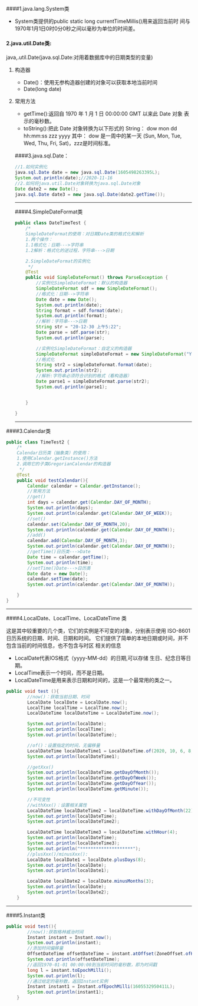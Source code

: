 ####1.java.lang.System类 

* System类提供的public static long currentTimeMillis()用来返回当前时 间与1970年1月1日0时0分0秒之间以毫秒为单位的时间差。
  
#### 2.java.util.Date类:

java,.util.Date(java.sql.Date:对用着数据库中的日期类型的变量)

1. 构造器

   * Date()：使用无参构造器创建的对象可以获取本地当前时间
   * Date(long date)

2. 常用方法

   * getTime():返回自 1970 年 1 月 1 日 00:00:00 GMT 以来此 Date 对象 表示的毫秒数。
   * toString():把此 Date 对象转换为以下形式的 String： dow mon dd hh:mm:ss zzz yyyy 其中： dow 是一周中的某一天 (Sun, Mon, Tue, Wed, Thu, Fri, Sat)，zzz是时间标准。

   ####3.java.sql.Date：

   ```java
   //1.如何实例化
   java.sql.Date date = new java.sql.Date(1605498263395L);
   System.out.println(date);//2020-11-16
   //2.如何将java.util.Date对象转换为java.sql.Date对象
   Date date2 = new Date();
   java.sql.Date date3 = new java.sql.Date(date2.getTime());
   ```

   

   ***

   ####4.SimpleDateFormat类

   ```java
   public class DateTimeTest {
       /*
       SimpleDateFormat的使用：对日期Date类的格式化和解析
       1.两个操作：
       1.1格式化：日期--->字符串
       1.2解析：格式化的逆过程，字符串--->日期
   
       2.SimpleDateFormat的实例化
        */
       @Test
       public void SimpleDateFormat() throws ParseException {
           //实例化SimpleDateFormat：默认的构造器
           SimpleDateFormat sdf = new SimpleDateFormat();
           //格式化：日期-->字符串
           Date date = new Date();
           System.out.println(date);
           String format = sdf.format(date);
           System.out.println(format);
           //解析：字符串--->日期
           String str = "20-12-30 上午5:22";
           Date parse = sdf.parse(str);
           System.out.println(parse);
   
           //实例化SimpleDateFormat：自定义的构造器
           SimpleDateFormat simpleDateFormat = new SimpleDateFormat("YYYY-MM-dd  hh:mm:ss");
           //格式化
           String str2 = simpleDateFormat.format(date);
           System.out.println(str2);
           //解析:字符串必须符合识别的格式（看构造器）
           Date parse1 = simpleDateFormat.parse(str2);
           System.out.println(parse1);
   
   
       }
   
   }
   ```

   ***


####3.Calendar类

```java
public class TimeTest2 {
    /*
    Calendar日历类（抽象类）的使用：
    1.使用Calendar.getInstance()方法
    2.调用它的子类GregorianCalendar的构造器
     */
    @Test
    public void testCalendar(){
        Calendar calendar = Calendar.getInstance();
        //常用方法
        //get()
        int days = calendar.get(Calendar.DAY_OF_MONTH);
        System.out.println(days);
        System.out.println(calendar.get(Calendar.DAY_OF_WEEK));
        //set()
        calendar.set(Calendar.DAY_OF_MONTH,20);
        System.out.println(calendar.get(Calendar.DAY_OF_MONTH));
        //add()
        calendar.add(Calendar.DAY_OF_MONTH,3);
        System.out.println(calendar.get(Calendar.DAY_OF_MONTH));
        //getTime()日历类--->Date
        Date time = calendar.getTime();
        System.out.println(time);
        //setTime()Date--->日历类
        Date date = new Date();
        calendar.setTime(date);
        System.out.println(calendar.get(Calendar.DAY_OF_MONTH));

    }
}
```

***

####4.LocalDate、LocalTime、LocalDateTime 类

这是其中较重要的几个类，它们的实例是不可变的对象，分别表示使用 ISO-8601日历系统的日期、时间、日期和时间。 它们提供了简单的本地日期或时间，并不包含当前的时间信息，也不包含与时区 相关的信息

* LocalDate代表IOS格式（yyyy-MM-dd）的日期,可以存储 生日、纪念日等日期。 
* LocalTime表示一个时间，而不是日期。
*  LocalDateTime是用来表示日期和时间的，这是一个最常用的类之一。

```java
public void test (){
        //now()：获取当前日期、时间
        LocalDate localDate = LocalDate.now();
        LocalTime localTime = LocalTime.now();
        LocalDateTime localDateTime = LocalDateTime.now();

        System.out.println(localDate);
        System.out.println(localTime);
        System.out.println(localDateTime);

        //of()：设置指定的时间，无偏移量
        LocalDateTime localDateTime1 = LocalDateTime.of(2020, 10, 6, 8, 0);
        System.out.println(localDateTime1);

        //getXxx()
        System.out.println(localDateTime.getDayOfMonth());
        System.out.println(localDateTime.getDayOfWeek());
        System.out.println(localDateTime.getDayOfYear());
        System.out.println(localDateTime.getMinute());

        //不可变性
        //withXxx()：设置相关属性
        LocalDateTime localDateTime2 = localDateTime.withDayOfMonth(22);
        System.out.println(localDateTime);
        System.out.println(localDateTime2);

        LocalDateTime localDateTime3 = localDateTime.withHour(4);
        System.out.println(localDateTime);
        System.out.println(localDateTime3);
        System.out.println("********************");
        //plusXxx()/minusXxx():
        LocalDate localDate1 = localDate.plusDays(8);
        System.out.println(localDate);
        System.out.println(localDate1);

        LocalDate localDate2 = localDate.minusMonths(3);
        System.out.println(localDate);
        System.out.println(localDate2);
    }
```



***

####5.Instant类



```java
public void test(){
        //now():获取格林威治时间
        Instant instant = Instant.now();
        System.out.println(instant);
        //添加时间偏移量
        OffsetDateTime offsetDateTime = instant.atOffset(ZoneOffset.ofHours(8));
        System.out.println(offsetDateTime);
        //返回1970-01-01 00:00:00到当前时间的毫秒数，即为时间戳
        long l = instant.toEpochMilli();
        System.out.println(l);
        //通过给定的毫秒数，返回Instant实例
        Instant instant1 = Instant.ofEpochMilli(1605532950411L);
        System.out.println(instant1);
    }
```
